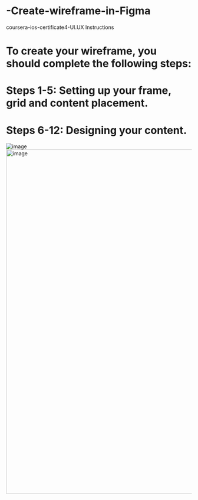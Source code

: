 # -Create-wireframe-in-Figma
coursera-ios-certificate4-UI.UX
Instructions
# To create your wireframe, you should complete the following steps:

# Steps 1-5: Setting up your frame, grid and content placement.

# Steps 6-12:  Designing your content. 

![image](https://github.com/hebaomar94/-Create-wireframe-in-Figma/assets/97067717/0ddbe82d-a695-4e17-b538-c36f8219f029)
<img width="933" alt="image" src="https://github.com/hebaomar94/-Create-wireframe-in-Figma/assets/97067717/74450a14-9f18-4ce7-aaa5-0d2eefb814c8">

